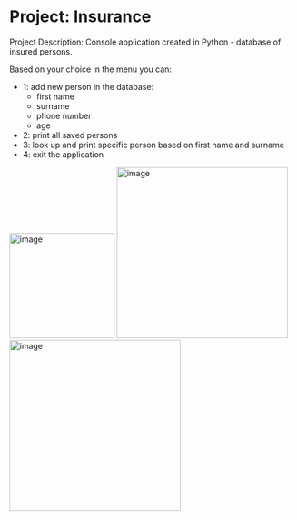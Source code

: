 # Project: Insurance

Project Description:
Console application created in Python - database of insured persons.

Based on your choice in the menu you can:
- 1: add new person in the database:
    - first name
    - surname
    - phone number
    - age 
- 2: print all saved persons
- 3: look up and print specific person based on first name and surname
- 4: exit the application

<img width="185" alt="image" src="https://user-images.githubusercontent.com/119850119/212731110-18549305-4a45-4e15-a9b0-a1fc5aa0839f.png">
<img width="301" alt="image" src="https://user-images.githubusercontent.com/119850119/212731280-62e197bb-8909-404f-a2eb-1990ab84c1e3.png">
<img width="301" alt="image" src="https://user-images.githubusercontent.com/119850119/212731448-941b4de7-22c3-465a-8b55-f3135a87b822.png">
